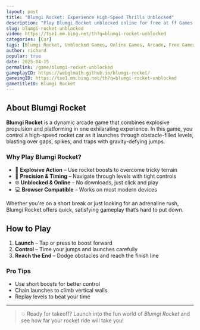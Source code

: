 ```yaml
---
layout: post
title: "Blumgi Rocket: Experience High-Speed Thrills Unblocked"
description: "Play Blumgi Rocket unblocked online for free at ff Games. Get ready for a fast-paced, action-packed arcade adventure that tests your reflexes and timing skills."
slug: blumgi-rocket-unblocked
video: https://tse1.mm.bing.net/th?q=blumgi-rocket-unblocked
categories: [Car]
tags: [Blumgi Rocket, Unblocked Games, Online Games, Arcade, Free Games]
author: richard
popular: true
date: 2025-04-15
permalink: /game/blumgi-rocket-unblocked
gameplayID: https://webglmath.github.io/blumgi-rocket/
gameimgID: https://tse1.mm.bing.net/th?q=blumgi-rocket-unblocked
gametitleID: Blumgi Rocket
---
```


## About Blumgi Rocket

**Blumgi Rocket** is a dynamic arcade game that combines explosive propulsion and platforming in one exhilarating experience. In this game, you control a high-speed rocket car as it launches through obstacle-filled levels, blasting over gaps, spikes, and traps with gravity-defying jumps.

### Why Play Blumgi Rocket?

- 🧨 **Explosive Action** – Use rocket boosts to overcome tricky terrain
- 🎯 **Precision & Timing** – Navigate through levels with tight controls
- 🌐 **Unblocked & Online** – No downloads, just click and play
- 💻 **Browser Compatible** – Works on most modern devices

Whether you're on a short break or just looking for an adrenaline rush, Blumgi Rocket offers quick, satisfying gameplay that’s hard to put down.

## How to Play

1. **Launch** – Tap or press to boost forward
2. **Control** – Time your jumps and launches carefully
3. **Reach the End** – Dodge obstacles and reach the finish line

### Pro Tips
- Use short boosts for better control
- Chain launches to climb vertical walls
- Replay levels to beat your time

---

> 💥 Ready for takeoff? Launch into the fun world of *Blumgi Rocket* and see how far your rocket ride will take you!

